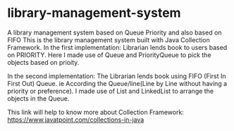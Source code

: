 # library-management-system
A library management system based on Queue Priority and also based on FIFO
This is the library management system built with Java Collection Framework. 
In the first implementation: 
Librarian lends book to users based on PRIORITY. Here I made use of Queue and PriorityQueue to pick the objects based on prioity.

In the second implementation:
The Librarian lends book using FIFO (First In First Out) Queue. ie According the Queue/line(Line by Line without having a priority or preference). 
I made use of List and LinkedList to arrange the objects in the Queue.

This link will help to know more about Collection Framework: https://www.javatpoint.com/collections-in-java 
